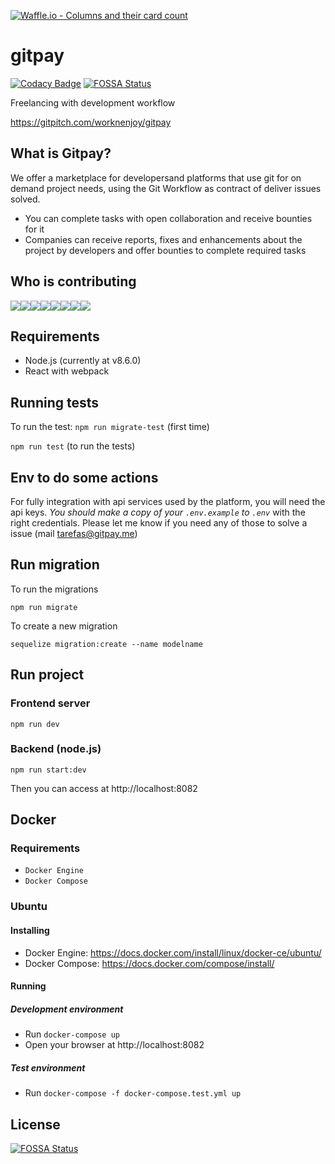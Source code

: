 [![Waffle.io - Columns and their card count](https://badge.waffle.io/worknenjoy/gitpay.png?columns=all)](https://waffle.io/worknenjoy/gitpay?utm_source=badge)
# gitpay
[![Codacy Badge](https://api.codacy.com/project/badge/Grade/398ca838e49e4db2a537feb5568e7a87)](https://app.codacy.com/app/alexanmtz/gitpay?utm_source=github.com&utm_medium=referral&utm_content=worknenjoy/gitpay&utm_campaign=badger)
[![FOSSA Status](https://app.fossa.io/api/projects/git%2Bhttps%3A%2F%2Fgithub.com%2Fworknenjoy%2Fgitpay.svg?type=shield)](https://app.fossa.io/projects/git%2Bhttps%3A%2F%2Fgithub.com%2Fworknenjoy%2Fgitpay?ref=badge_shield)

Freelancing with development workflow

https://gitpitch.com/worknenjoy/gitpay

## What is Gitpay?

We offer a marketplace for developersand platforms that use git for on demand project needs, using the Git Workflow as contract of deliver issues solved.

* You can complete tasks with open collaboration and receive bounties for it
* Companies can receive reports, fixes and enhancements about the project by developers and offer bounties to complete required tasks

## Who is contributing
[![](https://sourcerer.io/fame/alexanmtz/worknenjoy/gitpay/images/0)](https://sourcerer.io/fame/alexanmtz/worknenjoy/gitpay/links/0)[![](https://sourcerer.io/fame/alexanmtz/worknenjoy/gitpay/images/1)](https://sourcerer.io/fame/alexanmtz/worknenjoy/gitpay/links/1)[![](https://sourcerer.io/fame/alexanmtz/worknenjoy/gitpay/images/2)](https://sourcerer.io/fame/alexanmtz/worknenjoy/gitpay/links/2)[![](https://sourcerer.io/fame/alexanmtz/worknenjoy/gitpay/images/3)](https://sourcerer.io/fame/alexanmtz/worknenjoy/gitpay/links/3)[![](https://sourcerer.io/fame/alexanmtz/worknenjoy/gitpay/images/4)](https://sourcerer.io/fame/alexanmtz/worknenjoy/gitpay/links/4)[![](https://sourcerer.io/fame/alexanmtz/worknenjoy/gitpay/images/5)](https://sourcerer.io/fame/alexanmtz/worknenjoy/gitpay/links/5)[![](https://sourcerer.io/fame/alexanmtz/worknenjoy/gitpay/images/6)](https://sourcerer.io/fame/alexanmtz/worknenjoy/gitpay/links/6)[![](https://sourcerer.io/fame/alexanmtz/worknenjoy/gitpay/images/7)](https://sourcerer.io/fame/alexanmtz/worknenjoy/gitpay/links/7)



## Requirements

* Node.js (currently at v8.6.0)
* React with webpack


## Running tests

To run the test: 
`npm run migrate-test` (first time)

`npm run test` (to run the tests)

## Env to do some actions

For fully integration with api services used by the platform, you will need the api keys. *You should make a copy of your `.env.example` to `.env`* with the right credentials. Please let me know if you need any of those to solve a issue (mail tarefas@gitpay.me)


## Run migration

To run the migrations

`npm run migrate`

To create a new migration

`sequelize migration:create --name modelname`

## Run project
### Frontend server
`npm run dev`

### Backend (node.js)
`npm run start:dev`

Then you can access at http://localhost:8082

## Docker

### Requirements

- `Docker Engine`
- `Docker Compose`

### Ubuntu

#### Installing 
- Docker Engine: https://docs.docker.com/install/linux/docker-ce/ubuntu/
- Docker Compose: https://docs.docker.com/compose/install/

#### Running
##### Development environment 
- Run `docker-compose up`
- Open your browser at http://localhost:8082
##### Test environment
- Run `docker-compose -f docker-compose.test.yml up`

## License
[![FOSSA Status](https://app.fossa.io/api/projects/git%2Bhttps%3A%2F%2Fgithub.com%2Fworknenjoy%2Fgitpay.svg?type=large)](https://app.fossa.io/projects/git%2Bhttps%3A%2F%2Fgithub.com%2Fworknenjoy%2Fgitpay?ref=badge_large)
